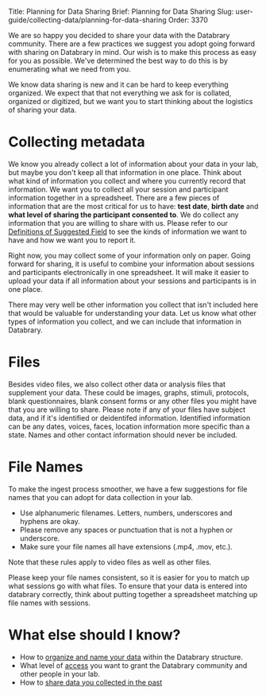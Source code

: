 Title: Planning for Data Sharing
Brief: Planning for Data Sharing
Slug: user-guide/collecting-data/planning-for-data-sharing
Order: 3370

We are so happy you decided to share your data with the Databrary community. There are a few practices we suggest you adopt going forward  with sharing on Databrary in mind. Our wish is to make this process as easy for you as possible. We've determined the best way to do this is by enumerating what we need from you.

We know data sharing is new and it can be hard to keep everything organized. We expect that that not everything we ask for is collated, organized or digitized, but we want you to start thinking about the logistics of sharing your data.  




# Collecting metadata

We know you already collect a lot of information about your data in your lab, but maybe you don't keep all that information in one place. Think about what kind of information you collect and where you currently record that information. We want you to collect all your session and participant information together in a spreadsheet. There are a few pieces of information that are the most critical for us to have: **test date**, **birth date** and **what level of sharing the participant consented to**. We do collect any information that you are willing to share with us. Please refer to our [Definitions of Suggested Field](definitions_of_suggested_fields.md) to see the kinds of information we want to have and how we want you to report it. 

Right now, you may collect some of your information only on paper. Going forward for sharing, it is useful to combine your information about sessions and participants electronically in one spreadsheet. It will make it easier to upload your data if all information about your sessions and participants is in one place. 

There may very well be other information you collect that isn't included here that would be valuable for understanding your data. Let us know what other types of information you collect, and we can include that information in Databrary.


# Files

Besides video files, we also collect other data or analysis files that supplement your data. These could be images, graphs, stimuli, protocols, blank questionnaires, blank consent forms or any other files you might have that you are willing to share. Please note if any of your files have subject data, and if it's identified or deidentifed information. Identified information can be any dates, voices, faces, location information more specific than a state. Names and other contact information should never be included. 


# File Names

To make the ingest process smoother, we have a few suggestions for file names that you can adopt for data collection in your lab.

 * Use alphanumeric filenames. Letters, numbers, underscores and hyphens are okay.
  * Please remove any spaces or punctuation that is not a hyphen or underscore.
  * Make sure your file names all have extensions (.mp4, .mov, etc.). 

Note that these rules apply to video files as well as other files.

Please keep your file names consistent, so it is easier for you to match up what sessions go with what files. To ensure that your data is entered into databrary correctly, think about putting together a spreadsheet matching up file names with sessions.  

# What else should I know?
* How to [organize and name your data](http://staging.databrary.org/user-guide/contributing-data/organizing-your-data.html) within the Databrary structure.
* What level of [access](http://staging.databrary.org/user-guide/contributing-data/sharing-your-data.html) you want to grant the Databrary community and other people in your lab.
* How to [share data you collected in the past](grandfathering-data.md)
